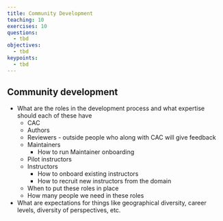 ```yaml
---
title: Community Development
teaching: 10
exercises: 10
questions:
  - tbd
objectives:
  - tbd
keypoints:
  - tbd
---
```



## Community development

* What are the roles in the development process and what expertise should each of these have
  - CAC
  - Authors
  - Reviewers - outside people who along with CAC will give feedback
  - Maintainers 
    +  How to run Maintainer onboarding
  - Pilot instructors
  - Instructors
    + How to onboard existing instructors 
    +  How to recruit new instructors from the domain
  - When to put these roles in place
  - How many people we need in these roles
* What are expectations for things like geographical diversity, career levels, diversity of perspectives, etc. 
